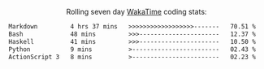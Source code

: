 <p align="center">Rolling seven day <a href='https://wakatime.com/'> WakaTime</a> coding stats:</p>
<!--START_SECTION:waka-->

```txt
Markdown         4 hrs 37 mins   >>>>>>>>>>>>>>>>>>-------   70.51 %
Bash             48 mins         >>>----------------------   12.37 %
Haskell          41 mins         >>>----------------------   10.50 %
Python           9 mins          >------------------------   02.43 %
ActionScript 3   8 mins          >------------------------   02.23 %
```

<!--END_SECTION:waka-->
